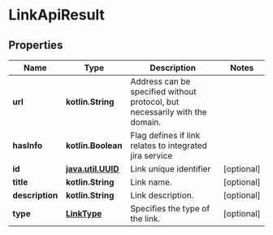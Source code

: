 
# LinkApiResult

## Properties
| Name | Type | Description | Notes |
| ------------ | ------------- | ------------- | ------------- |
| **url** | **kotlin.String** | Address can be specified without protocol, but necessarily with the domain. |  |
| **hasInfo** | **kotlin.Boolean** | Flag defines if link relates to integrated jira service |  |
| **id** | [**java.util.UUID**](java.util.UUID.md) | Link unique identifier |  [optional] |
| **title** | **kotlin.String** | Link name. |  [optional] |
| **description** | **kotlin.String** | Link description. |  [optional] |
| **type** | [**LinkType**](LinkType.md) | Specifies the type of the link. |  [optional] |




